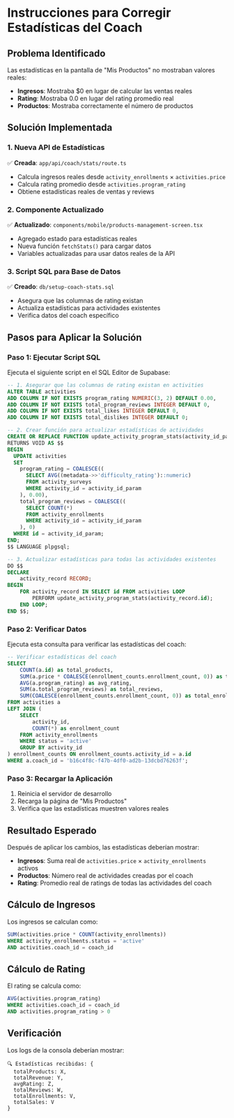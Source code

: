 # Instrucciones para Corregir Estadísticas del Coach

## Problema Identificado
Las estadísticas en la pantalla de "Mis Productos" no mostraban valores reales:
- **Ingresos**: Mostraba $0 en lugar de calcular las ventas reales
- **Rating**: Mostraba 0.0 en lugar del rating promedio real
- **Productos**: Mostraba correctamente el número de productos

## Solución Implementada

### 1. Nueva API de Estadísticas
✅ **Creada**: `app/api/coach/stats/route.ts`
- Calcula ingresos reales desde `activity_enrollments` × `activities.price`
- Calcula rating promedio desde `activities.program_rating`
- Obtiene estadísticas reales de ventas y reviews

### 2. Componente Actualizado
✅ **Actualizado**: `components/mobile/products-management-screen.tsx`
- Agregado estado para estadísticas reales
- Nueva función `fetchStats()` para cargar datos
- Variables actualizadas para usar datos reales de la API

### 3. Script SQL para Base de Datos
✅ **Creado**: `db/setup-coach-stats.sql`
- Asegura que las columnas de rating existan
- Actualiza estadísticas para actividades existentes
- Verifica datos del coach específico

## Pasos para Aplicar la Solución

### Paso 1: Ejecutar Script SQL
Ejecuta el siguiente script en el SQL Editor de Supabase:

```sql
-- 1. Asegurar que las columnas de rating existan en activities
ALTER TABLE activities
ADD COLUMN IF NOT EXISTS program_rating NUMERIC(3, 2) DEFAULT 0.00,
ADD COLUMN IF NOT EXISTS total_program_reviews INTEGER DEFAULT 0,
ADD COLUMN IF NOT EXISTS total_likes INTEGER DEFAULT 0,
ADD COLUMN IF NOT EXISTS total_dislikes INTEGER DEFAULT 0;

-- 2. Crear función para actualizar estadísticas de actividades
CREATE OR REPLACE FUNCTION update_activity_program_stats(activity_id_param INTEGER)
RETURNS VOID AS $$
BEGIN
  UPDATE activities
  SET
    program_rating = COALESCE((
      SELECT AVG((metadata->>'difficulty_rating')::numeric)
      FROM activity_surveys
      WHERE activity_id = activity_id_param
    ), 0.00),
    total_program_reviews = COALESCE((
      SELECT COUNT(*)
      FROM activity_enrollments
      WHERE activity_id = activity_id_param
    ), 0)
  WHERE id = activity_id_param;
END;
$$ LANGUAGE plpgsql;

-- 3. Actualizar estadísticas para todas las actividades existentes
DO $$
DECLARE
    activity_record RECORD;
BEGIN
    FOR activity_record IN SELECT id FROM activities LOOP
        PERFORM update_activity_program_stats(activity_record.id);
    END LOOP;
END $$;
```

### Paso 2: Verificar Datos
Ejecuta esta consulta para verificar las estadísticas del coach:

```sql
-- Verificar estadísticas del coach
SELECT 
    COUNT(a.id) as total_products,
    SUM(a.price * COALESCE(enrollment_counts.enrollment_count, 0)) as total_revenue,
    AVG(a.program_rating) as avg_rating,
    SUM(a.total_program_reviews) as total_reviews,
    SUM(COALESCE(enrollment_counts.enrollment_count, 0)) as total_enrollments
FROM activities a
LEFT JOIN (
    SELECT 
        activity_id, 
        COUNT(*) as enrollment_count
    FROM activity_enrollments 
    WHERE status = 'active'
    GROUP BY activity_id
) enrollment_counts ON enrollment_counts.activity_id = a.id
WHERE a.coach_id = 'b16c4f8c-f47b-4df0-ad2b-13dcbd76263f';
```

### Paso 3: Recargar la Aplicación
1. Reinicia el servidor de desarrollo
2. Recarga la página de "Mis Productos"
3. Verifica que las estadísticas muestren valores reales

## Resultado Esperado

Después de aplicar los cambios, las estadísticas deberían mostrar:

- **Ingresos**: Suma real de `activities.price` × `activity_enrollments` activos
- **Productos**: Número real de actividades creadas por el coach
- **Rating**: Promedio real de ratings de todas las actividades del coach

## Cálculo de Ingresos

Los ingresos se calculan como:
```sql
SUM(activities.price * COUNT(activity_enrollments))
WHERE activity_enrollments.status = 'active'
AND activities.coach_id = coach_id
```

## Cálculo de Rating

El rating se calcula como:
```sql
AVG(activities.program_rating)
WHERE activities.coach_id = coach_id
AND activities.program_rating > 0
```

## Verificación

Los logs de la consola deberían mostrar:
```
🔍 Estadísticas recibidas: {
  totalProducts: X,
  totalRevenue: Y,
  avgRating: Z,
  totalReviews: W,
  totalEnrollments: V,
  totalSales: V
}
```
